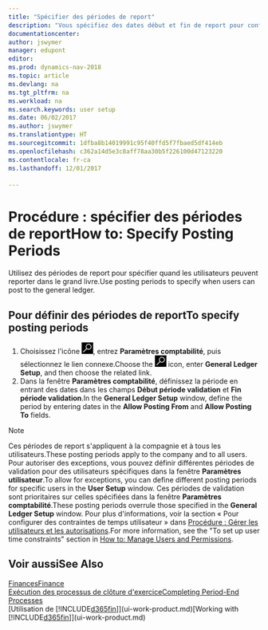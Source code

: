 ```yaml
---
title: "Spécifier des périodes de report"
description: "Vous spécifiez des dates début et fin de report pour configurer quand les utilisateurs peuvent reporter dans le grand livre."
documentationcenter: 
author: jswymer
manager: edupont
editor: 
ms.prod: dynamics-nav-2018
ms.topic: article
ms.devlang: na
ms.tgt_pltfrm: na
ms.workload: na
ms.search.keywords: user setup
ms.date: 06/02/2017
ms.author: jswymer
ms.translationtype: HT
ms.sourcegitcommit: 1dfba8b14019991c95f40ffd5f7fbaed5df414eb
ms.openlocfilehash: c362a14d5e3c8aff78aa30b5f226100d47123220
ms.contentlocale: fr-ca
ms.lasthandoff: 12/01/2017

---
```

# <a name="how-to-specify-posting-periods"></a><span data-ttu-id="a243c-103">Procédure : spécifier des périodes de report</span><span class="sxs-lookup"><span data-stu-id="a243c-103">How to: Specify Posting Periods</span></span>
<span data-ttu-id="a243c-104">Utilisez des périodes de report pour spécifier quand les utilisateurs peuvent reporter dans le grand livre.</span><span class="sxs-lookup"><span data-stu-id="a243c-104">Use posting periods to specify when users can post to the general ledger.</span></span>  

## <a name="to-specify-posting-periods"></a><span data-ttu-id="a243c-105">Pour définir des périodes de report</span><span class="sxs-lookup"><span data-stu-id="a243c-105">To specify posting periods</span></span>
1. <span data-ttu-id="a243c-106">Choisissez l'icône ![Page ou état pour la recherche](media/ui-search/search_small.png "icône Page ou état pour la recherche"), entrez **Paramètres comptabilité**, puis sélectionnez le lien connexe.</span><span class="sxs-lookup"><span data-stu-id="a243c-106">Choose the ![Search for Page or Report](media/ui-search/search_small.png "Search for Page or Report icon") icon, enter **General Ledger Setup**, and then choose the related link.</span></span>  
2. <span data-ttu-id="a243c-107">Dans la fenêtre **Paramètres comptabilité**, définissez la période en entrant des dates dans les champs **Début période validation** et **Fin période validation**.</span><span class="sxs-lookup"><span data-stu-id="a243c-107">In the **General Ledger Setup** window, define the period by entering dates in the **Allow Posting From** and **Allow Posting To** fields.</span></span>  

> [!NOTE]  
>   <span data-ttu-id="a243c-108">Ces périodes de report s'appliquent à la compagnie et à tous les utilisateurs.</span><span class="sxs-lookup"><span data-stu-id="a243c-108">These posting periods apply to the company and to all users.</span></span> <span data-ttu-id="a243c-109">Pour autoriser des exceptions, vous pouvez définir différentes périodes de validation pour des utilisateurs spécifiques dans la fenêtre **Paramètres utilisateur**.</span><span class="sxs-lookup"><span data-stu-id="a243c-109">To allow for exceptions, you can define different posting periods for specific users in the **User Setup** window.</span></span> <span data-ttu-id="a243c-110">Ces périodes de validation sont prioritaires sur celles spécifiées dans la fenêtre **Paramètres comptabilité**.</span><span class="sxs-lookup"><span data-stu-id="a243c-110">These posting periods overrule those specified in the **General Ledger Setup** window.</span></span> <span data-ttu-id="a243c-111">Pour plus d'informations, voir la section « Pour configurer des contraintes de temps utilisateur » dans [Procédure : Gérer les utilisateurs et les autorisations](ui-how-users-permissions.md).</span><span class="sxs-lookup"><span data-stu-id="a243c-111">For more information, see the "To set up user time constraints" section in [How to: Manage Users and Permissions](ui-how-users-permissions.md).</span></span>

## <a name="see-also"></a><span data-ttu-id="a243c-112">Voir aussi</span><span class="sxs-lookup"><span data-stu-id="a243c-112">See Also</span></span>
[<span data-ttu-id="a243c-113">Finances</span><span class="sxs-lookup"><span data-stu-id="a243c-113">Finance</span></span>](finance.md)  
[<span data-ttu-id="a243c-114">Exécution des processus de clôture d'exercice</span><span class="sxs-lookup"><span data-stu-id="a243c-114">Completing Period-End Processes</span></span>](year-how-complete-period-end-processes.md)  
<span data-ttu-id="a243c-115">[Utilisation de [!INCLUDE[d365fin](includes/d365fin_md.md)]](ui-work-product.md)</span><span class="sxs-lookup"><span data-stu-id="a243c-115">[Working with [!INCLUDE[d365fin](includes/d365fin_md.md)]](ui-work-product.md)</span></span>

